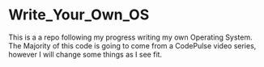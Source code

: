 # Write_Your_Own_OS
This is a a repo following my progress writing my own Operating System. The Majority of this code is going to come from a CodePulse video series, however I will change some things as I see fit.
